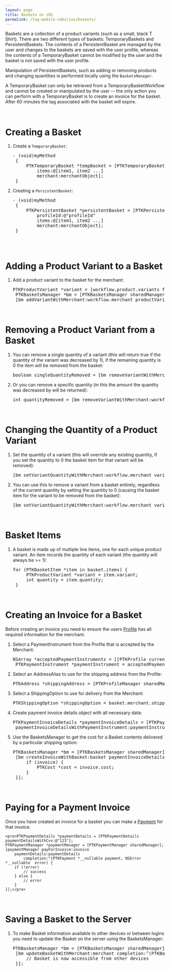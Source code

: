 ```yaml
---
layout: page
title: Baskets on iOS
permalink: /tag-mobile-sdks/ios/baskets/
---
```


Baskets are a collection of a product variants (such as a small, black T Shirt). There are two different types of baskets: TemporaryBaskets and PersistentBaskets. The contents of a PersistentBasket are managed by the user and changes to the baskets are saved with the user profile, whereas the contents of a TemporaryBasket cannot be modified by the user and the basket is not saved with the user profile.

Manipulation of PersistentBaskets, such as adding or removing products and changing quantities is performed locally using the `BasketsManager`.

A TemporaryBasket can only be retrieved from a TemporaryBasketWorkflow and cannot be created or manipulated by the user -- the only action you can perform with a TemporaryBasket is to create an invoice for the basket. After 60 minutes the tag associated with the basket will expire.

<br />

# Creating a Basket

1. Create a <code>TemporaryBasket</code>:

	<pre>- (void)myMethod
	{
		PTKTemporaryBasket *tempBasket = [PTKTemporaryBasket temporarybasketWithId:@"basketId"
			items:@[item1, item2 ...]
			merchant:merchantObject];
	}</pre>
	
2. Creating a <code>PersistentBasket</code>:
	
	<pre>- (void)myMethod
	{
		PTKPersistentBasket *persistentBasket = [PTKPersistentBasket persistentBasketWithId:@"basketId"
			profileId:@"profileId"
			items:@[item1, item2 ...]
			merchant:merchantObject];
	}
 
<br />

# Adding a Product Variant to a Basket

1. Add a product variant to the basket for the merchant:

	<pre>PTKProductVariant *variant = [workflow.product.variants firstObject];
	PTKBasketsManager *bm = [PTKBasketsManager sharedManager];
	[bm addVariantWithMerchant:workflow.merchant productVariant:variant];</pre>
   
<br />

# Removing a Product Variant from a Basket

1. You can remove a single quantity of a variant (this will return true if the quantity of the variant was decreased by 1), if the remaining quantity is 0 the item will be removed from the basket:

    <pre>boolean singleQuantityRemoved = [bm removeVariantWithMerchant:workflow.merchant variant:variant];</pre>

2. Or you can remove a specific quantity (in this the amount the quantity was decreased by will be returned):

    <pre>int quantityRemoved = [bm removeVariantWithMerchant:workflow.merchant, variant:variant quantity: 2];</pre>

<br />

# Changing the Quantity of a Product Variant

1. Set the quantity of a variant (this will override any existing quantity, if you set the quantity to 0 the basket item for that variant will be removed):

    <pre>[bm setVariantQuantityWithMerchant:workflow.merchant variant:variant quantity:3];</pre>

2. You can use this to remove a variant from a basket entirely, regardless of the current quantity by setting the quantity to 0 (causing the basket item for the variant to be removed from the basket):

    <pre>[bm setVariantQuantityWithMerchant:workflow.merchant variant:variant quantity:0];</pre>

<br />

# Basket Items

1. A basket is made up of multiple line items, one for each unique product variant. An item records the quantity of each variant (the quantity will always be >= 1):

	<pre>for (PTKBasketItem *item in basket.items) {
		PTKProductVariant *variant = item.variant;
		int quantity = item.quantity;
	}</pre>
   
<br />

# Creating an Invoice for a Basket

Before creating an invoice you need to ensure the users [Profile]({{site.baseurl}}/tag-mobile-sdks/ios/profile/) has all required information for the merchant.

1. Select a PaymentInstrument from the Profile that is accepted by the Merchant:

	<pre>NSArray *acceptedPaymentInstruments = [[PTKProfile currentProfile] acceptedPaymentInstrumentsForMerchant:merchant];
	PTKPaymentInstrument *paymentInstrument = acceptedPaymentInstruments[0];</pre>
    
2. Select an AddressAlias to use for the shipping address from the Profile:

    <pre>PTKAddress *shippingAddress = [PTKProfileManager sharedManager].currentProfile.addresses[0];</pre>

3. Select a ShippingOption to use for delivery from the Merchant:

    <pre>PTKShippingOption *shippingOption = basket.merchant.shippingOptions[0];</pre>

4. Create payment invoice details object with all necessary data:
	<pre>PTKPaymentInvoiceDetails *paymentInvoiceDetails = [PTKPaymentInvoiceDetails
	paymentInvoiceDetailsWithPaymentInstrument:paymentInstrument shippingAddress:shippingAddress shippingOption:shippingOption]</pre>

5. Use the BasketsManager to get the cost for a Basket contents delivered by a particular shipping option:

	<pre>PTKBasketsManager *bm = [PTKBasketsManager sharedManager];
	[bm createInvoiceWithBasket:basket paymentInvoiceDetails:paymentInvoiceDetails completion:^(PTKPaymentInvoice *invoice, NSError *error) {
		if (invoice) {
			PTKCost *cost = invoice.cost;
		}
	}];</pre>
	
<br />

# Paying for a Payment Invoice

Once you have created an invoice for a basket you can make a [Payment]({{site.baseurl}}/tag-mobile-sdks/ios/payments/) for that invoice.

	<pre>PTKPaymentDetails *paymentDetails = [PTKPaymentDetails paymentDetailsWithCvv:@"123"];
	PTKPaymentManager *paymentManager = [PTKPaymentManager sharedManager];
	[paymentManager payForInvoice:invoice
		paymentDetails:paymentDetails
			completion:^(PTKPayment *__nullable payment, NSError *__nullable  error) {
		if (!error)
			// success
		} else {
			// error
		}
	}];</pre>

<br />

# Saving a Basket to the Server
	
1. To make Basket information available to other devices or between logins you need to update the Basket on the server using the BasketsManager:

	<pre>PTKBasketsManager *bm = [PTKBasketsManager sharedManager];
	[bm updateBasketWithMerchant:merchant completion:^(PTKBasket *basket, NSError *error) {
		// Basket is now accessible from other devices
	}];</pre>
